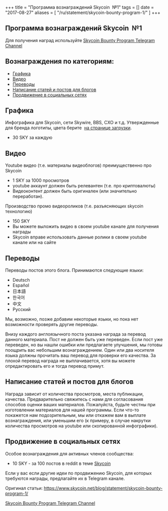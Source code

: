 +++
title = "Программа вознаграждений Skycoin  №1"
tags = []
date = "2017-08-27"
aliases = [
	"/ru/statement/skycoin-bounty-program-1/"
]
+++

## Программа вознаграждений Skycoin  №1

Для получения наград используйте [Skycoin Bounty Program Telegram Channel](https://t.me/skycoinbounty)

## Вознаграждения по категориям:

- [Графика](#графика)
- [Видео](#видео)
- [Переводы](#переводы)
- [Написание статей и постов для блогов](#написание-статей-и-постов-для-блогов)
- [Продвижение в социальных сетях](#продвижение-в-социальных-сетях)

## Графика

Инфографика для Skycoin, сети Skywire, BBS, CXO и т.д.
Утвержденные для бренда логотипы, цвета берите  <a href="https://www.skycoin.net/downloads/">на странице загрузки</a>.

* 30 SKY за каждую

## Видео

Youtube видео (т.е. материалы видеоблогов) преимущественно про Skycoin

* 1 SKY за 1000 просмотров
* youtube аккаунт должен быть релевантен (т.е. про криптовалюты)
* Видеоконтент должен быть оригинален (или значительно переработан).

Производство промо видеороликов (т.е. разъясняющих skycoin технологию)

* 150 SKY
* Вы можете выложить видео в своем youtube канале для получения награды
* Skycoin вправе использовать данные ролики в своем youtube канале или на сайте

## Переводы

Переводы постов этого блога.
Принимаются следующие языки:

* Deutsch
* Español
* 日本語
* 한국어
* 中文
* Рyсский

Мы, возможно, позже добавим некоторые языки, но пока нет возможности проверять другие переводы.

Внизу каждого англоязычного поста указана награда за перевод данного материала.
Пост не должен быть уже переведен.
Если пост уже переведен, но вы нашли ошибки или предлагаете улучшения, мы готовы поощрить вас небольшим вознаграждением.
Один или два носителя языка должны прочитать ваш перевод для проверки его качества. За плохой перевод награда не выплачивается, хотя вы можете отредактировать его и тогда перевод примут.

## Написание статей и постов для блогов

Награда зависит от количества просмотров, места публикации, качества.
Предварительно свяжитесь с нами для согласования способов оценки ваших материалов.
Пожалуйста, будьте честны при изготовлении материалов для нашей программы. Если что-то покажется нам подозрительным, мы или откажем вам в выплате вознаграждения, или уменьшим его (к примеру, в случае накрутки количества просмотров на youtube или скопированной инфографики).

## Продвижение в социальных сетях

Особое вознаграждения для активных членов сообщества:

* 10 SKY - за 100 постов в reddit в теме <a href="https://www.reddit.com/r/SkycoinProject/">Skycoin</a>

Если у вас если другие идеи по продвижению Skycoin, для которых требуются награды, предлагайте их в Telegram канале.

Оригинал статьи: https://www.skycoin.net/blog/statement/skycoin-bounty-program-1/

[Skycoin Bounty Program Telegram Channel](https://t.me/skycoinbounty)
